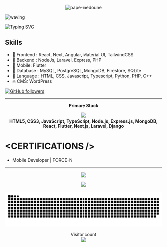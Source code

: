 

<p align="center"> <img src="https://komarev.com/ghpvc/?username=pape-medoune&label=Profile%20views&color=0e75b6&style=flat" alt="pape-medoune" /> </p> 

![waving](https://capsule-render.vercel.app/api?type=waving&height=90&color=gradient)

[![Typing SVG](https://readme-typing-svg.herokuapp.com?font=Pacifico&color=%2336BCF7&size=48&center=true&vCenter=true&width=1200&height=100&lines=Hi+I+Am+Mouhamedoune+FALL;A+Junior+Full+Stack+Web+Developer;A+Junior+Mobile+Developer)]()

## Skills
- 🌱 Frontend : React, Next, Angular, Material UI, TailwindCSS
- 🔭 Backend : NodeJs, Laravel, Express, PHP
- 📲 Mobile: Flutter
- 🧩 Database : MySQL, PostgreSQL, MongoDB, Firestore, SQLite
- 💬 Language : HTML, CSS, Javascript, Typescript, Python, PHP, C++
- 🔥 CMS: WordPress

[![GitHub followers](https://img.shields.io/github/followers/pape-medoune.svg?style=social&label=Follow&maxAge=30000&r=5465465)](https://github.com/pape-medoune?tab=followers)

---

<p align="center"><strong>Primary Stack</strong></p>
<p align="center">
  <a href="https://skillicons.dev">
    <img src="https://skillicons.dev/icons?i=html,css,js,ts,nodejs,express,mongodb,react,flutter,next,laravel,django" />
  </a>
  <br />
  <strong>HTML5, CSS3, JavaScript, TypeScript, Node.js, Express.js, MongoDB, React, Flutter, Next.js, Laravel, Django</strong>
</p> 

# &lt;CERTIFICATIONS /&gt;

- Mobile Developer | FORCE-N 
---

<p align="center">
    <img align="center" src="https://github-readme-streak-stats.herokuapp.com/?user=pape-medoune&theme=merko&hide_border=true&mode=weekly" />
</p>

<p align="center">
    <a href="https://github.com/ryo-ma/github-profile-trophy">
        <!--<img src="https://github-profile-trophy.vercel.app/?username=pape-medoune&theme=onedark&column=-1&rank=-C" />-->
      <img src="https://github-profile-trophy.vercel.app/?username=pape-medoune&theme=onedark" />
    </a>
</p>

<p align="center">
<img src="https://github.com/Platane/snk/raw/output/github-contribution-grid-snake.svg" alt="e" style="max-width: 100%;">
</p>

<p align="center"> 
  Visitor count<br>
  <img src="https://profile-counter.glitch.me/pape-medoune/count.svg" />
</p>


